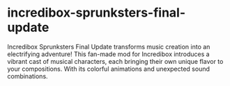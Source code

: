 # incredibox-sprunksters-final-update
Incredibox Sprunksters Final Update transforms music creation into an electrifying adventure! This fan-made mod for Incredibox introduces a vibrant cast of musical characters, each bringing their own unique flavor to your compositions. With its colorful animations and unexpected sound combinations.
